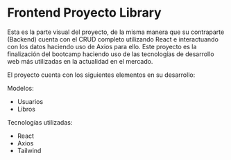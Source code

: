 # Frontend Proyecto Library
Esta es la parte visual del proyecto, de la misma manera que su contraparte (Backend) cuenta con el CRUD completo utilizando React e interactuando con los datos haciendo uso de Axios para ello.
Este proyecto es la finalización del bootcamp haciendo uso de las tecnologías de desarrollo web más utilizadas en la actualidad en el mercado.


El proyecto cuenta con los siguientes elementos en su desarrollo:

Modelos:
- Usuarios
- Libros


Tecnologías utilizadas:
- React
- Axios
- Tailwind
